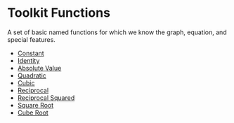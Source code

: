 # Toolkit Functions

A set of basic named functions for which we know the graph, equation,
and special features.

- [Constant](constant-function.md)
- [Identity](identity-function.md)
- [Absolute Value](absolute-value-function.md)
- [Quadratic](quadratic-function.md)
- [Cubic](cubic-function.md)
- [Reciprocal](reciprocal-function.md)
- [Reciprocal Squared](reciprocal-squared-function.md)
- [Square Root](square-root-function.md)
- [Cube Root](cube-root-function.md)
